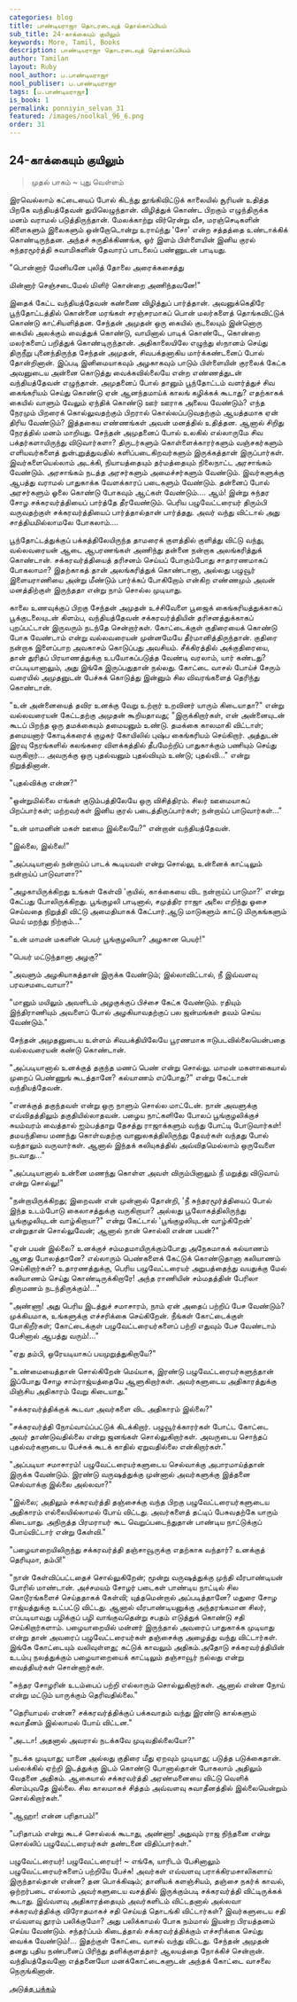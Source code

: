 ```yaml
---
categories: blog
title: பாண்டியராஜா தொடரடைவுத் தொல்காப்பியம்
sub_title: 24-காக்கையும் குயிலும்
keywords: More, Tamil, Books
description: பாண்டியராஜா தொடரடைவுத் தொல்காப்பியம்
author: Tamilan
layout: Ruby
nool_author: ப.பாண்டியராஜா
nool_publiser: ப.பாண்டியராஜா
tags: [ப.பாண்டியராஜா]
is_book: 1
permalink: ponniyin_selvan_31
featured: /images/noolkal_96_6.png
order: 31
---
```



## 24-காக்கையும் குயிலும்

> முதல் பாகம் ~ புது வெள்ளம்

இரவெல்லாம் கட்டையைப் போல் கிடந்து தூங்கிவிட்டுக் காலையில் சூரியன் உதித்த பிறகே வந்தியத்தேவன் துயிலெழுந்தான். விழித்துக் கொண்ட பிறகும் எழுந்திருக்க மனம் வராமல் படுத்திருந்தான். மேலக்காற்று விர்ரென்று வீச, மரஞ்செடிகளின் கிளைகளும் இலைகளும் ஒன்றோடொன்று உராய்ந்து 'சோ' என்ற சத்தத்தை உண்டாக்கிக் கொண்டிருந்தன. அந்தச் சுருதிக்கிணங்க, ஓர் இளம் பிள்ளையின் இனிய குரல் சுந்தரமூர்த்தி சுவாமிகளின் தேவாரப் பாடலைப் பண்ணுடன் பாடியது.

"பொன்னார் மேனியனே புலித் தோலை அரைக்கசைத்து

மின்னார் செஞ்சடைமேல் மிளிர் கொன்றை அணிந்தவனே!"

இதைக் கேட்ட வந்தியத்தேவன் கண்ணை விழித்துப் பார்த்தான். அவனுக்கெதிரே பூந்தோட்டத்தில் கொன்னை மரங்கள் சரஞ்சரமாகப் பொன் மலர்களைத் தொங்கவிட்டுக் கொண்டு காட்சியளித்தன. சேந்தன் அமுதன் ஒரு கையில் குடலையும் இன்னொரு கையில் அலக்கும் வைத்துக் கொண்டு, வாயினால் பாடிக் கொண்டே, கொன்றை மலர்களைப் பறித்துக் கொண்டிருந்தான். அதிகாலையிலே எழுந்து ஸ்நானம் செய்து திருநீறு புனைந்திருந்த சேந்தன் அமுதன், சிவபக்தனாகிய மார்க்கண்டனைப் போல் தோன்றினான். இப்படி இனிமையாகவும் அழகாகவும் பாடும் பிள்ளையின் குரலைக் கேட்க அவனுடைய அன்னை கொடுத்து வைக்கவில்லையே என்ற எண்ணத்துடன் வந்தியத்தேவன் எழுந்தான். அமுதனைப் போல் தானும் பூந்தோட்டம் வளர்த்துச் சிவ கைங்கரியம் செய்து கொண்டு ஏன் ஆனந்தமாய்க் காலங் கழிக்கக் கூடாது? எதற்காகக் கையில் வாளும் வேலும் ஏந்திக் கொண்டு ஊர் ஊராக அலைய வேண்டும்? எந்த நேரமும் பிறரைக் கொல்லுவதற்கும் பிறரால் கொல்லப்படுவதற்கும் ஆயத்தமாக ஏன் திரிய வேண்டும்? இத்தகைய எண்ணங்கள் அவன் மனத்தில் உதித்தன. ஆனால் சிறிது நேரத்தில் மனம் மாறியது. சேந்தன் அமுதனைப் போல் உலகில் எல்லாருமே சிவ பக்தர்களாயிருந்து விடுவார்களா? திருடர்களும் கொள்ளைக்காரர்களும் வஞ்சகர்களும் எளியவர்களைத் துன்புறுத்துவதில் களிப்படைகிறவர்களும் இருக்கத்தான் இருப்பார்கள். இவர்களையெல்லாம் அடக்கி, நியாயத்தையும் தர்மத்தையும் நிலைநாட்ட அரசாங்கம் வேண்டும். அரசாங்கம் நடத்த அரசர்களும் அமைச்சர்களும் வேண்டும். இவர்களுக்கு ஆபத்து வராமல் பாதுகாக்க வேளக்காரப் படைகளும் வேண்டும். தன்னைப் போல் அரசர்களும் ஓலை கொண்டு போகவும் ஆட்கள் வேண்டும்.... ஆம்! இன்று சுந்தர சோழ சக்கரவர்த்தியைப் பார்த்தே தீரவேண்டும். பெரிய பழுவேட்டரையர் திரும்பி வருவதற்குள் சக்கரவர்த்தியைப் பார்த்தால்தான் பார்த்தது. அவர் வந்து விட்டால் அது சாத்தியமில்லாமலே போகலாம்....

பூந்தோட்டத்துக்குப் பக்கத்திலேயிருந்த தாமரைக் குளத்தில் குளித்து விட்டு வந்து, வல்லவரையன் ஆடை ஆபரணங்கள் அணிந்து தன்னை நன்றாக அலங்கரித்துக் கொண்டான். சக்கரவர்த்தியைத் தரிசனம் செய்யப் போகும்போது சாதாரணமாகப் போகலாமா? இதற்காகத் தான் அலங்கரித்துக் கொண்டானா, அல்லது பழுவூர் இளையராணியை அன்று மீண்டும் பார்க்கப் போகிறோம் என்கிற எண்ணமும் அவன் மனத்திற்குள் இருந்ததா என்று நாம் சொல்ல முடியாது.

காலை உணவுக்குப் பிறகு சேந்தன் அமுதன் உச்சிவேளை பூஜைக் கைங்கரியத்துக்காகப் பூக்குடலையுடன் கிளம்ப, வந்தியத்தேவன் சக்கரவர்த்தியின் தரிசனத்துக்காகப் புறப்பட்டான் இருவரும் நடந்தே சென்றார்கள். கோட்டைக்குள் குதிரையைக் கொண்டு போக வேண்டாம் என்று வல்லவரையன் முன்னமேயே தீர்மானித்திருந்தான். குதிரை நன்றாக இளைப்பாற அவகாசம் கொடுப்பது அவசியம். சீக்கிரத்தில் அக்குதிரையை, தான் துரிதப் பிரயாணத்துக்கு உபயோகப்படுத்த வேண்டி வரலாம், யார் கண்டது? எப்படியானாலும், அது இங்கே இருப்பதுதான் நல்லது. கோட்டை வாசல் போய்ச் சேரும் வரையில் அமுதனுடன் பேச்சுக் கொடுத்து இன்னும் சில விவரங்களைத் தெரிந்து கொண்டான்.

"உன் அன்னையைத் தவிர உனக்கு வேறு உற்றார் உறவினர் யாரும் கிடையாதா?" என்று வல்லவரையன் கேட்டதற்கு அமுதன் கூறியதாவது; "இருக்கிறார்கள், என் அன்னையுடன் கூடப் பிறந்த ஒரு தமக்கையும் தமையனும் உண்டு. தமக்கை காலமாகி விட்டாள்; தமையனார் கோடிக்கரைக் குழகர் கோயிலில் புஷ்ப கைங்கரியம் செய்கிறார். அத்துடன் இரவு நேரங்களில் கலங்கரை விளக்கத்தில் தீபமேற்றிப் பாதுகாக்கும் பணியும் செய்து வருகிறார்... அவருக்கு ஒரு புதல்வனும் புதல்வியும் உண்டு; புதல்வி..." என்று நிறுத்தினான்.

"புதல்விக்கு என்ன?"

"ஒன்றுமில்லை எங்கள் குடும்பத்திலேயே ஒரு விசித்திரம். சிலர் ஊமையாகப் பிறப்பார்கள்; மற்றவர்கள் இனிய குரல் படைத்திருப்பார்கள்; நன்றாய்ப் பாடுவார்கள்..."

"உன் மாமனின் மகள் ஊமை இல்லையே?" என்றான் வந்தியத்தேவன்.

"இல்லை, இல்லை!"

"அப்படியானால் நன்றாய்ப் பாடக் கூடியவள் என்று சொல்லு, உன்னைக் காட்டிலும் நன்றாய்ப் பாடுவாளா?"

"அழகாயிருக்கிறது உங்கள் கேள்வி 'குயில், காக்கையை விட நன்றாய்ப் பாடுமா?' என்று கேட்பது போலிருக்கிறது. பூங்குழலி பாடினால், சமுத்திர ராஜா அலை எறிந்து ஓசை செய்வதை நிறுத்தி விட்டு அமைதியாகக் கேட்பார்.ஆடு மாடுகளும் காட்டு மிருகங்களும் மெய் மறந்து நிற்கும்..."

"உன் மாமன் மகளின் பெயர் பூங்குழலியா? அழகான பெயர்!"

"பெயர் மட்டுந்தானா அழகு?"

"அவளும் அழகியாகத்தான் இருக்க வேண்டும்; இல்லாவிட்டால், நீ இவ்வளவு பரவசமடைவாயா?"

"மானும் மயிலும் அவளிடம் அழகுக்குப் பிச்சை கேட்க வேண்டும். ரதியும் இந்திராணியும் அவளைப் போல் அழகியாவதற்குப் பல ஜன்மங்கள் தவம் செய்ய வேண்டும்."

சேந்தன் அமுதனுடைய உள்ளம் சிவபக்தியிலேயே பூரணமாக ஈடுபடவில்லையென்பதை வல்லவரையன் கண்டு கொண்டான்.

"அப்படியானால் உனக்குத் தகுந்த மணப் பெண் என்று சொல்லு. மாமன் மகளாகையால் முறைப் பெண்ணுங் கூடத்தானே? கல்யாணம் எப்போது?" என்று கேட்டான் வந்தியத்தேவன்.

"எனக்குத் தகுந்தவள் என்று ஒரு நாளும் சொல்ல மாட்டேன். நான் அவளுக்கு எவ்விதத்திலும் தகுதியில்லாதவன். பழைய நாட்களிலே போலப் பூங்குழலிக்குச் சுயம்வரம் வைத்தால் ஐம்பத்தாறு தேசத்து ராஜாக்களும் வந்து போட்டி போடுவார்கள்! தமயந்தியை மணந்து கொள்வதற்கு வானுலகத்திலிருந்து தேவர்கள் வந்தது போல் வந்தாலும் வருவார்கள். ஆனால் இந்தக் கலியுகத்தில் அவ்விதமெல்லாம் ஒருவேளை நடவாது..."

"அப்படியானால் உன்னை மணந்து கொள்ள அவள் விரும்பினாலும் நீ மறுத்து விடுவாய் என்று சொல்லு!"

"நன்றாயிருக்கிறது; இறைவன் என் முன்னால் தோன்றி, 'நீ சுந்தரமூர்த்தியைப் போல் இந்த உடம்போடு கைலாசத்துக்கு வருகிறாயா? அல்லது பூலோகத்திலிருந்து பூங்குழலியுடன் வாழ்கிறாயா?" என்று கேட்டால் 'பூங்குழலியுடன் வாழ்கிறேன்' என்றுதான் சொல்லுவேன்; ஆனால் நான் சொல்லி என்ன பயன்?"

"ஏன் பயன் இல்லை? உனக்குச் சம்மதமாயிருக்கும்போது அநேகமாகக் கல்யாணம் ஆனது போலத்தானே? எல்லாரும் பெண்களைக் கேட்டுக் கொண்டுதானா கலியாணம் செய்கிறார்கள்? உதாரணத்துக்கு, பெரிய பழுவேட்டரையர் அறுபத்தைந்து வயதுக்கு மேல் கலியாணம் செய்து கொண்டிருக்கிறாரே! அந்த ராணியின் சம்மதத்தின் பேரிலா திருமணம் நடந்திருக்கும்!..."

"அண்ணா! அது பெரிய இடத்துச் சமாசாரம், நாம் ஏன் அதைப் பற்றிப் பேச வேண்டும்? முக்கியமாக, உங்களுக்கு எச்சரிக்கை செய்கிறேன். நீங்கள் கோட்டைக்குள் போகிறீர்கள்; கோட்டைக்குள் பழுவேட்டரையர்களைப் பற்றி எதுவும் பேச வேண்டாம் பேசினால் ஆபத்து வரும்!..."

"ஏது தம்பி, ஒரேயடியாகப் பயமுறுத்துகிறாயே?"

"உண்மையைத்தான் சொல்கிறேன் மெய்யாக, இரண்டு பழுவேட்டரையர்களுந்தான் இப்போது சோழ சாம்ராஜ்யத்தையே ஆளுகிறார்கள். அவர்களுடைய அதிகாரத்துக்கு மிஞ்சிய அதிகாரம் வேறு கிடையாது."

"சக்கரவர்த்திக்குக் கூடவா அவர்களை விட அதிகாரம் இல்லை?"

"சக்கரவர்த்தி நோய்வாய்ப்பட்டுக் கிடக்கிறார். பழுவூர்க்காரர்கள் போட்ட கோட்டை அவர் தாண்டுவதில்லை என்று ஜனங்கள் சொல்லுகிறார்கள். அவருடைய சொந்தப் புதல்வர்களுடைய பேச்சுக் கூடக் காதில் ஏறுவதில்லை என்கிறார்கள்."

"அப்படியா சமாசாரம்! பழுவேட்டரையர்களுடைய செல்வாக்கு அபாரமாய்த்தான் இருக்க வேண்டும். இரண்டு வருஷத்துக்கு முன்னால் அவர்களுக்கு இத்தனை செல்வாக்கு இல்லை அல்லவா?"

"இல்லை; அதிலும் சக்கரவர்த்தி தஞ்சைக்கு வந்த பிறகு பழுவேட்டரையர்களுடைய அதிகாரம் எல்லையில்லாமல் போய் விட்டது. அவர்களைத் தட்டிப் பேசுவதற்கே யாரும் கிடையாது. அநிருத்த பிரமராயர் கூட வெறுப்படைந்துதான் பாண்டிய நாட்டுக்குப் போய்விட்டார் என்று கேள்வி."

"பழையாறையிலிருந்து சக்கரவர்த்தி தஞ்சாவூருக்கு எதற்காக வந்தார்? உனக்குத் தெரியுமா, தம்பி!"

"நான் கேள்விப்பட்டதைச் சொல்லுகிறேன்; மூன்று வருஷத்துக்கு முந்தி வீரபாண்டியன் போரில் மாண்டான். அச்சமயம் சோழர் படைகள் பாண்டிய நாட்டில் சில கொடூரங்களைச் செய்ததாகக் கேள்வி; யுத்தமென்றால் அப்படித்தானே? மதுரை சோழ ராஜ்யத்துக்கு உட்பட்டு விட்டது. ஆனால் வீரபாண்டியனுக்கு அந்தரங்கமான சிலர், எப்படியாவது பழிக்குப் பழி வாங்குவதென்று சபதம் எடுத்துக் கொண்டு சதி செய்கிறார்களாம். பழையாறையில் மன்னர் இருந்தால் அவரைப் பாதுகாக்க முடியாது என்று தான் அவரைப் பழுவேட்டரையர்கள் தஞ்சைக்கு அழைத்து வந்து விட்டார்கள். இங்கே கோட்டையும் வலிவுள்ளது; கட்டுக் காவலும் அதிகம்.அதோடு சக்கரவர்த்தியின் உடம்பு நலத்துக்கும் பழையாறையைக் காட்டிலும் தஞ்சாவூர் நல்லது என்று வைத்தியர்கள் சொன்னார்கள்.

"சுந்தர சோழரின் உடம்பைப் பற்றி எல்லாரும் சொல்லுகிறார்கள். ஆனால் என்ன நோய் என்று மட்டும் யாருக்கும் தெரிவதில்லை."

"தெரியாமல் என்ன? சக்கரவர்த்திக்குப் பக்கவாதம் வந்து இரண்டு கால்களும் சுவாதீனம் இல்லாமல் போய் விட்டன."

"அடடா! அதனால் அவரால் நடக்கவே முடிவதில்லையோ?"

"நடக்க முடியாது; யானை அல்லது குதிரை மீது ஏறவும் முடியாது; படுத்த படுக்கைதான். பல்லக்கில் ஏற்றி இடத்துக்கு இடம் கொண்டு போனால்தான் போகலாம் அதிலும் வேதனை அதிகம். ஆகையால் சக்கரவர்த்தி அரண்மனையை விட்டு வெளிக் கிளம்புவதே இல்லை. சில காலமாகச் சித்தம் அவ்வளவு சுவாதீனத்தில் இல்லையென்றும் சொல்கிறார்கள்."

"ஆஹா! என்ன பரிதாபம்!"

"பரிதாபம் என்று கூடச் சொல்லக் கூடாது, அண்ணா! அதுவும் ராஜ நிந்தனை என்று சொல்லிப் பழுவேட்டரையர்கள் தண்டனை விதிப்பார்கள்."

பழுவேட்டரையர்! பழுவேட்டரையர்! ~ எங்கே, யாரிடம் பேசினாலும் பழுவேட்டரையர்களைப் பற்றியே பேச்சு! அவர்கள் எவ்வளவு பராக்கிரமசாலிகளாய் இருந்தால்தான் என்ன? தன பொக்கிஷம்; தானியக் களஞ்சியம், தஞ்சை நகர்க் காவல், ஒற்றர்படை எல்லாம் அவர்களுடைய வசத்தில் இருக்கும்படி சக்கரவர்த்தி விட்டிருக்கக் கூடாது. இவ்வளவு அதிகாரத்தையும் அவர்களிடம் விட்டதனால் அல்லவா சக்கரவர்த்திக்கு விரோதமாகச் சதி செய்யத் தொடங்கி விட்டார்கள்? இவர்களுடைய சதி எவ்வளவு தூரம் பலிக்குமோ? அது பலிக்காமல் போக நம்மால் இயன்ற பிரயத்தனம் செய்ய வேண்டும். சந்தர்ப்பம் கிடைத்தால் சக்கரவர்த்திக்கும் எச்சரிக்கை செய்து வைக்க வேண்டும்!... இதற்குள் கோட்டை வாசல் வந்து விட்டது. சேந்தன் அமுதன் தனது புதிய நண்பனைப் பிரிந்து தளிக்குளத்தார் ஆலயத்தை நோக்கிச் சென்றான். வந்தியத்தேவனோ எத்தனையோ மனக்கோட்டைகளுடன் அந்தக் கோட்டை வாசலை நெருங்கினான்.

[அடுத்த பக்கம்](ponniyin_selvan_32)